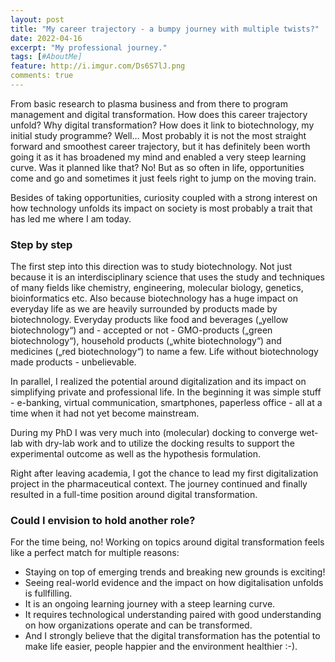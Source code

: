 ```yaml
---
layout: post
title: "My career trajectory - a bumpy journey with multiple twists?"
date: 2022-04-16
excerpt: "My professional journey."
tags: [#AboutMe]
feature: http://i.imgur.com/Ds6S7lJ.png
comments: true
---
```


From basic research to plasma business and from there to program management and digital transformation. How does this career trajectory unfold? Why digital transformation? How does it link to biotechnology, my initial study programme? 
Well… Most probably it is not the most straight forward and smoothest career trajectory, but it has definitely been worth going it as it has broadened my mind and enabled a very steep learning curve. Was it planned like that? No! But as so often in life, opportunities come and go and sometimes it just feels right to jump on the moving train. 

Besides of taking opportunities, curiosity coupled with a strong interest on how technology unfolds its impact on society is most probably a trait that has led me where I am today. 

### Step by step
The first step into this direction was to study biotechnology. Not just because it is an interdisciplinary science that uses the study and techniques of many fields like chemistry, engineering, molecular biology, genetics, bioinformatics etc. Also because biotechnology has a huge impact on everyday life as we are heavily surrounded by products made by biotechnology. Everyday products like food and beverages („yellow biotechnology“) and - accepted or not - GMO-products („green biotechnology“), household products („white biotechnology“) and medicines („red biotechnology“) to name a few. Life without biotechnology made products - unbelievable.

In parallel, I realized the potential around digitalization and its impact on simplifying private and professional life. In the beginning it was simple stuff - e-banking, virtual communication, smartphones, paperless office - all at a time when it had not yet become mainstream.

During my PhD I was very much into (molecular) docking to converge wet-lab with dry-lab work and to utilize the docking results to support the experimental outcome as well as the hypothesis formulation.

Right after leaving academia, I got the chance to lead my first digitalization project in the pharmaceutical context. The journey continued and finally resulted in a full-time position around digital transformation. 

### Could I envision to hold another role?

For the time being, no! Working on topics around digital transformation feels like a perfect match for multiple reasons: 
* Staying on top of emerging trends and breaking new grounds is exciting!
* Seeing real-world evidence and the impact on how digitalisation unfolds is fullfilling.
* It is an ongoing learning journey with a steep learning curve.
* It requires technological understanding paired with good understanding on how organizations operate and can be transformed.
* And I strongly believe that the digital transformation has the potential to make life easier, people happier and the environment healthier :-).
